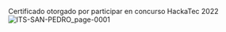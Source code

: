 Certificado otorgado por participar en concurso HackaTec 2022
![ITS-SAN-PEDRO_page-0001](https://user-images.githubusercontent.com/71898783/195170543-e9725fff-283c-40b0-bf6d-6f12fac75951.jpg)
